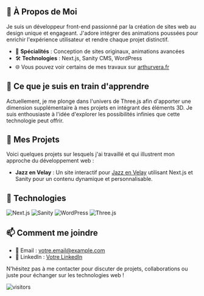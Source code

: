 ## 👋 À Propos de Moi
Je suis un développeur front-end passionné par la création de sites web au design unique et engageant. J'adore intégrer des animations poussées pour enrichir l'expérience utilisateur et rendre chaque projet distinctif.

- 🎨 **Spécialités** : Conception de sites originaux, animations avancées
- 🛠 **Technologies** : Next.js, Sanity CMS, WordPress
- 🌐 Vous pouvez voir certains de mes travaux sur [arthurvera.fr](arthurvera.fr)

## 🌱 Ce que je suis en train d'apprendre
Actuellement, je me plonge dans l'univers de Three.js afin d'apporter une dimension supplémentaire à mes projets en intégrant des éléments 3D. Je suis enthousiaste à l'idée d'explorer les possibilités infinies que cette technologie peut offrir.

## 🚀 Mes Projets
Voici quelques projets sur lesquels j'ai travaillé et qui illustrent mon approche du développement web :
- **Jazz en Velay** : Un site interactif pour [Jazz en Velay](jazzenvelay.fr) utilisant Next.js et Sanity pour un contenu dynamique et personnalisable.

## 💼 Technologies
![Next.js](https://img.shields.io/badge/-Next.js-black?style=flat-square&logo=next.js)
![Sanity](https://img.shields.io/badge/-Sanity-black?style=flat-square&logo=sanity)
![WordPress](https://img.shields.io/badge/-WordPress-black?style=flat-square&logo=wordpress)
![Three.js](https://img.shields.io/badge/-Three.js-black?style=flat-square&logo=three.js)

## 📫 Comment me joindre
- 📧 Email : [votre.email@example.com](mailto:contact@arthurvera.fr)
- 💼 LinkedIn : [Votre LinkedIn](https://www.linkedin.com/in/arthur-vera/)

N'hésitez pas à me contacter pour discuter de projets, collaborations ou juste pour échanger sur les technologies web !

![visitors](https://visitor-badge.glitch.me/badge?page_id=artveraa.artveraa)

